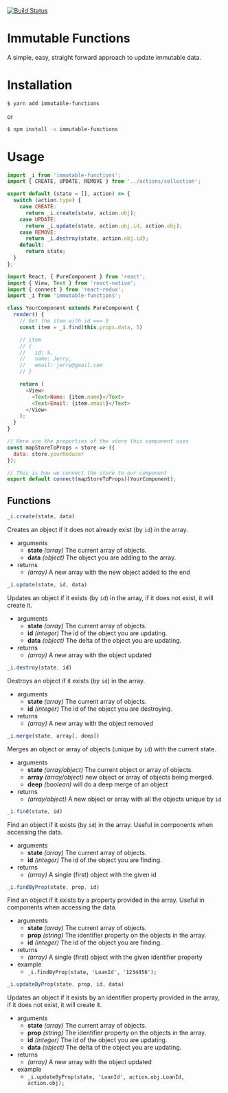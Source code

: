 [![Build Status](https://travis-ci.org/jkbailey/immutable-functions.svg?branch=master)](https://travis-ci.org/jkbailey/immutable-functions)

# Immutable Functions
A simple, easy, straight forward approach to update immutable data.

# Installation
```sh
$ yarn add immutable-functions
```
or
```sh
$ npm install -s immutable-functions
```

# Usage
```js
import _i from 'immutable-functions';
import { CREATE, UPDATE, REMOVE } from '../actions/collection';

export default (state = [], action) => {
  switch (action.type) {
    case CREATE:
      return _i.create(state, action.obj);
    case UPDATE:
      return _i.update(state, action.obj.id, action.obj);
    case REMOVE:
      return _i.destroy(state, action.obj.id);
    default:
      return state;
  }
};
```

```js
import React, { PureComponent } from 'react';
import { View, Text } from 'react-native';
import { connect } from 'react-redux';
import _i from 'immutable-functions';

class YourComponent extends PureComponent {
  render() {
    // Get the item with id === 5
    const item = _i.find(this.props.data, 5)

    // item
    // {
    //   id: 5,
    //   name: Jerry,
    //   email: jerry@gmail.com
    // }

    return (
      <View>
        <Text>Name: {item.name}</Text>
        <Text>Email: {item.email}</Text>
      </View>
    );
  }
}

// Here are the properties of the store this component uses
const mapStoreToProps = store => ({
  data: store.yourReducer
});

// This is how we connect the store to our component
export default connect(mapStoreToProps)(YourComponent);
```

## Functions
```js
_i.create(state, data)
```
Creates an object if it does not already exist (by `id`) in the array.
  - arguments
    - **state** *(array)* The current array of objects.
    - **data** *(object)* The object you are adding to the array.
- returns
    - *(array)* A new array with the new object added to the end

```js
_i.update(state, id, data)
```
Updates an object if it exists (by `id`) in the array, if it does not exist, it will create it.
  - arguments
    - **state** *(array)* The current array of objects.
    - **id** *(integer)* The id of the object you are updating.
    - **data** *(object)* The delta of the object you are updating.
- returns
    - *(array)* A new array with the object updated

```js
_i.destroy(state, id)
```
Destroys an object if it exists (by `id`) in the array.
  - arguments
    - **state** *(array)* The current array of objects.
    - **id** *(integer)* The id of the object you are destroying.
- returns
    - *(array)* A new array with the object removed

```js
_i.merge(state, array[, deep])
```
Merges an object or array of objects (unique by `id`) with the current state.
  - arguments
    - **state** *(array/object)* The current object or array of objects.
    - **array** *(array/object)* new object or array of objects being merged.
    - **deep** *(boolean)* will do a deep merge of an object
- returns
    - *(array/object)* A new object or array with all the objects unique by `id`

```js
_i.find(state, id)
```
Find an object if it exists (by `id`) in the array. Useful in components when accessing the data.
  - arguments
    - **state** *(array)* The current array of objects.
    - **id** *(integer)* The id of the object you are finding.
- returns
    - *(array)* A single (first) object with the given id

```js
_i.findByProp(state, prop, id)
```
Find an object if it exists by a property provided in the array. Useful in components when accessing the data.
  - arguments
    - **state** *(array)* The current array of objects.
    - **prop** *(string)* The identifier property on the objects in the array.
    - **id** *(integer)* The id of the object you are finding.
- returns
    - *(array)* A single (first) object with the given identifier property
- example
    - `_i.findByProp(state, 'LoanId', '1234456');`

```js
_i.updateByProp(state, prop, id, data)
```
Updates an object if it exists by an identifier property provided in the array, if it does not exist, it will create it.
  - arguments
    - **state** *(array)* The current array of objects.
    - **prop** *(string)* The identifier property on the objects in the array.
    - **id** *(integer)* The id of the object you are updating.
    - **data** *(object)* The delta of the object you are updating.
- returns
    - *(array)* A new array with the object updated
- example
    - `_i.updateByProp(state, 'LoanId', action.obj.LoanId, action.obj); `
